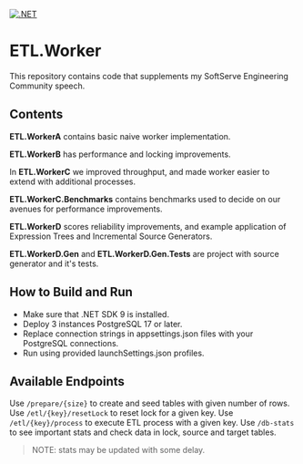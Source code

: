 [![.NET](https://github.com/Rozhdov/ETL.Worker/actions/workflows/dotnet.yml/badge.svg)](https://github.com/Rozhdov/ETL.Worker/actions/workflows/dotnet.yml)

# ETL.Worker

This repository contains code that supplements my SoftServe Engineering Community speech.

## Contents

**ETL.WorkerA** contains basic naive worker implementation.

**ETL.WorkerB** has performance and locking improvements.

In **ETL.WorkerC** we improved throughput, and made worker easier to extend with additional processes.

**ETL.WorkerC.Benchmarks** contains benchmarks used to decide on our avenues for performance improvements.

**ETL.WorkerD** scores reliability improvements, and example application of Expression Trees and Incremental Source Generators.

**ETL.WorkerD.Gen** and **ETL.WorkerD.Gen.Tests** are project with source generator and it's tests.

## How to Build and Run

- Make sure that .NET SDK 9 is installed.
- Deploy 3 instances PostgreSQL 17 or later.
- Replace connection strings in appsettings.json files with your PostgreSQL connections.
- Run using provided launchSettings.json profiles.

## Available Endpoints

Use `/prepare/{size}` to create and seed tables with given number of rows. Use `/etl/{key}/resetLock` to reset lock for a given key. Use `/etl/{key}/process` to execute ETL process with a given key. Use `/db-stats` to see important stats and check data in lock, source and target tables. 

> NOTE: stats may be updated with some delay.
